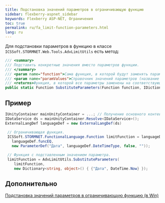 ```yaml
---
title: Подстановка значений параметров в ограничивающую функцию
sidebar: flexberry-aspnet_sidebar
keywords: Flexberry ASP-NET, Ограничения
toc: true
permalink: ru/fa_limit-function-parameters.html
lang: ru
---
```


Для подстановки параметров в функцию в классе `ICSSoft.STORMNET.Web.Tools.AdvLimitUtils` есть метод:

```csharp
/// <summary>
/// Подставить конкретные значения вместо параметров функции.
/// </summary>
/// <param name="function">Сама функция, в которой будут заменять параметры.</param>
/// <param name="paramValues">Справочник значений параметров (название параметра - значение).</param>  
/// <returns>Функция, в которой все параметры заменены на соответствующие значения.</returns>
public static Function SubstituteParameters(Function function, IDictionary<string, object> paramValues)
```

## Пример

```csharp
IUnityContainer mainUnityContainer = ...; // Получение основного контейнера для работы с Unity.
IDataService ds = mainUnityContainer.Resolve<IDataService>();
ExternalLangDef languageDef = new ExternalLangDef(ds)
 
 // Ограничивающая функция.
 ICSSoft.STORMNET.FunctionalLanguage.Function limitFunction = languageDef.GetFunction(
   languageDef.funcEQ,
   new ParameterDef("Дата", languageDef.DateTimeType, false, "")); 

 // Функция с подставленным значением параметра.
 limitFunction = AdvLimitUtils.SubstituteParameters(
    limitFunction,
    new Dictionary<string, object>() { {"Дата", DateTime.Now} });
```

## Дополнительно

[Подстановка значений параметров в ограничивающую функцию (в Win)](fw_limit-function-insert-parameters-values.html)
